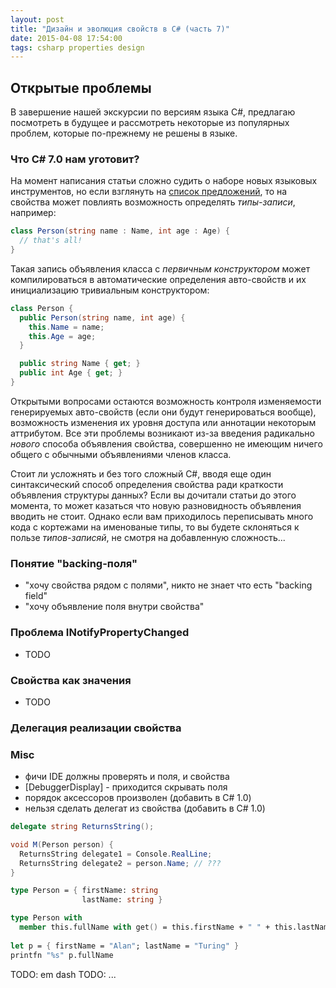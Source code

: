 ```yaml
---
layout: post
title: "Дизайн и эволюция свойств в C# (часть 7)"
date: 2015-04-08 17:54:00
tags: csharp properties design
---
```


## Открытые проблемы

В завершение нашей экскурсии по версиям языка C#, предлагаю посмотреть в будущее и рассмотреть некоторые из популярных проблем, которые по-прежнему не решены в языке.

### Что C# 7.0 нам уготовит?

На момент написания статьи сложно судить о наборе новых языковых инструментов, но если взглянуть на [список предложений](https://github.com/dotnet/roslyn/issues/2136), то на свойства может повлиять возможность определять *типы-записи*, например:

```c#
class Person(string name : Name, int age : Age) {
  // that's all!
}
```

Такая запись объявления класса с *первичным конструктором* может компилироваться в автоматические определения авто-свойств и их инициализацию тривиальным конструктором:

```c#
class Person {
  public Person(string name, int age) {
    this.Name = name;
    this.Age = age;
  }

  public string Name { get; }
  public int Age { get; }
}
```

Открытыми вопросами остаются возможность контроля изменяемости генерируемых авто-свойств (если они будут генерироваться вообще), возможность изменения их уровня доступа или аннотации некоторым аттрибутом. Все эти проблемы возникают из-за введения радикально *нового* способа объявления свойства, совершенно не имеющим ничего общего с обычными объявлениями членов класса.

Стоит ли усложнять и без того сложный C#, вводя еще один синтаксический способ определения свойства ради краткости объявления структуры данных? Если вы дочитали статьи до этого момента, то может казаться что новую разновидность объявления вводить не стоит. Однако если вам приходилось переписывать много кода с кортежами на именованые типы, то вы будете склоняться к пользе *типов-записяй*, не смотря на добавленную сложность...

### Понятие "backing-поля"

* "хочу свойства рядом с полями", никто не знает что есть "backing field"
* "хочу объявление поля внутри свойства"

### Проблема INotifyPropertyChanged

*  TODO

### Свойства как значения

* TODO

### Делегация реализации свойства

### Misc

* фичи IDE должны проверять и поля, и свойства
* [DebuggerDisplay] - приходится скрывать поля
* порядок аксессоров произволен (добавить в C# 1.0)
* нельзя сделать делегат из свойства (добавить в C# 1.0)

```c#
delegate string ReturnsString();

void M(Person person) {
  ReturnsString delegate1 = Console.RealLine;
  ReturnsString delegate2 = person.Name; // ???
}
```

```fsharp
type Person = { firstName: string
                lastName: string }

type Person with
  member this.fullName with get() = this.firstName + " " + this.lastName
  
let p = { firstName = "Alan"; lastName = "Turing" }
printfn "%s" p.fullName
```


TODO: em dash
TODO: ...